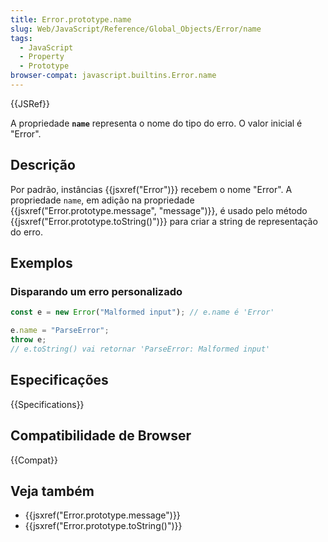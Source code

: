```yaml
---
title: Error.prototype.name
slug: Web/JavaScript/Reference/Global_Objects/Error/name
tags:
  - JavaScript
  - Property
  - Prototype
browser-compat: javascript.builtins.Error.name
---
```


{{JSRef}}

A propriedade **`name`** representa o nome do tipo do erro. O valor inicial é "Error".

## Descrição

Por padrão, instâncias {{jsxref("Error")}} recebem o nome "Error". A propriedade `name`, em adição na propriedade {{jsxref("Error.prototype.message", "message")}}, é usado pelo método {{jsxref("Error.prototype.toString()")}} para criar a string de representação do erro.

## Exemplos

### Disparando um erro personalizado

```js
const e = new Error("Malformed input"); // e.name é 'Error'

e.name = "ParseError";
throw e;
// e.toString() vai retornar 'ParseError: Malformed input'
```

## Especificações

{{Specifications}}

## Compatibilidade de Browser

{{Compat}}

## Veja também

- {{jsxref("Error.prototype.message")}}
- {{jsxref("Error.prototype.toString()")}}
